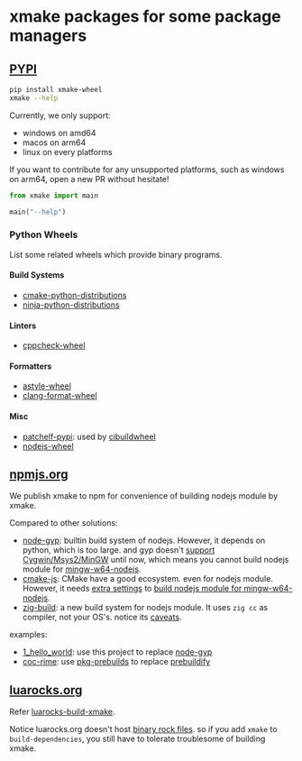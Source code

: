 # xmake packages for some package managers

## [PYPI](https://pypi.org/project/xmake-wheel)

```sh
pip install xmake-wheel
xmake --help
```

Currently, we only support:

- windows on amd64
- macos on arm64
- linux on every platforms

If you want to contribute for any unsupported platforms, such as windows on
arm64, open a new PR without hesitate!

```python
from xmake import main

main("--help")
```

### Python Wheels

List some related wheels which provide binary programs.

#### Build Systems

- [cmake-python-distributions](https://github.com/scikit-build/cmake-python-distributions)
- [ninja-python-distributions](https://github.com/scikit-build/ninja-python-distributions)

#### Linters

- [cppcheck-wheel](https://github.com/msclock/cppcheck-wheel)

#### Formatters

- [astyle-wheel](https://github.com/Freed-Wu/astyle-wheel)
- [clang-format-wheel](https://github.com/ssciwr/clang-format-wheel)

#### Misc

- [patchelf-pypi](https://github.com/mayeut/patchelf-pypi): used by
  [cibuildwheel](https://github.com/pypa/cibuildwheel)
- [nodejs-wheel](https://pypi.org/project/nodejs-wheel)

## [npmjs.org](https://www.npmjs.com/package/xmake-build-system)

We publish xmake to npm for convenience of building nodejs module by xmake.

Compared to other solutions:

- [node-gyp](https://github.com/nodejs/node-gyp): builtin build system of
  nodejs. However, it depends on python, which is too large. and gyp doesn't
  [support Cygwin/Msys2/MinGW](https://github.com/nodejs/node-gyp/issues/1240)
  until now, which means you cannot build nodejs module for
  [mingw-w64-nodejs](https://packages.msys2.org/base/mingw-w64-nodejs).
- [cmake-js](https://github.com/cmake-js/cmake-js): CMake have a good ecosystem.
  even for nodejs module. However, it needs
  [extra settings](https://github.com/napi-bindings/node-api-stub/) to
  [build nodejs module for mingw-w64-nodejs](https://github.com/nodejs/node-addon-api/issues/1021).
- [zig-build](https://github.com/solarwinds/zig-build): a new build system for
  nodejs module. It uses `zig cc` as compiler, not your OS's. notice its
  [caveats](https://github.com/solarwinds/zig-build#caveats).

examples:

- [1_hello_world](examples/nodejs/1_hello_world): use this project to replace
  [node-gyp](https://github.com/nodejs/node-gyp)
- [coc-rime](https://github.com/tonyfettes/coc-rime): use
  [pkg-prebuilds](https://github.com/julusian/pkg-prebuilds) to replace
  [prebuildify](https://github.com/prebuild/prebuildify)

## [luarocks.org](https://luarocks.org/modules/Freed-Wu/xmake/)

Refer [luarocks-build-xmake](https://github.com/xmake-io/luarocks-build-xmake).

Notice luarocks.org doesn't host
[binary rock files](https://github.com/luarocks/luarocks/wiki/Hosting-binary-rocks).
so if you add `xmake` to `build-dependencies`, you still have to tolerate
troublesome of building xmake.
